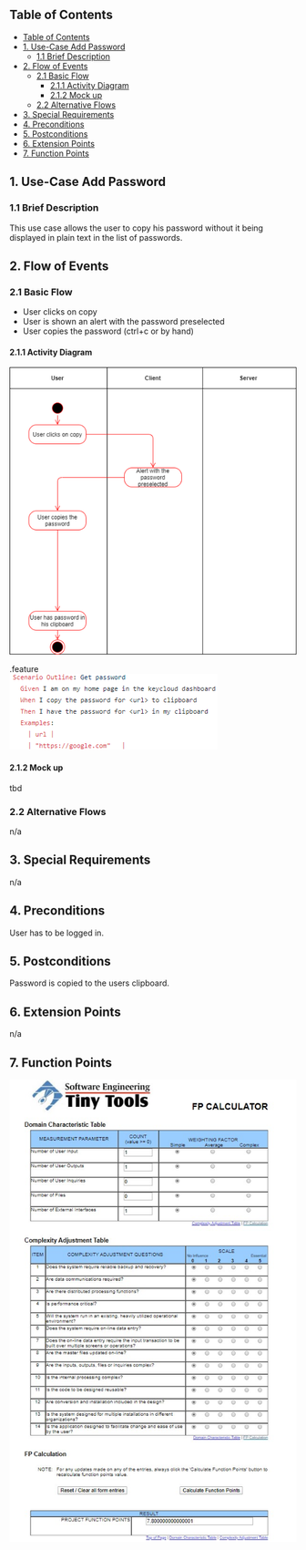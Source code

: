 ## Table of Contents
- [Table of Contents](#table-of-contents)
- [1. Use-Case Add Password](#1-use-case-add-password)
  - [1.1 Brief Description](#11-brief-description)
- [2. Flow of Events](#2-flow-of-events)
  - [2.1 Basic Flow](#21-basic-flow)
    - [2.1.1 Activity Diagram](#211-activity-diagram)
    - [2.1.2 Mock up](#212-mock-up)
  - [2.2 Alternative Flows](#22-alternative-flows)
- [3. Special Requirements](#3-special-requirements)
- [4. Preconditions](#4-preconditions)
- [5. Postconditions](#5-postconditions)
- [6. Extension Points](#6-extension-points)
- [7. Function Points](#7-function-points)

## 1. Use-Case Add Password
### 1.1 Brief Description
This use case allows the user to copy his password without it being displayed in plain text in the list of passwords.

## 2. Flow of Events
### 2.1 Basic Flow
- User clicks on copy
- User is shown an alert with the password preselected
- User copies the password (ctrl+c or by hand)
#### 2.1.1 Activity Diagram
![UC_AddPassword](img/UC/UC_CopyPassword.png)  

.feature  
![FeatureFile](img/featureFileScreenshots/Featurefile_UC_CopyPassword.PNG)
#### 2.1.2 Mock up
tbd
### 2.2 Alternative Flows
n/a

## 3. Special Requirements
n/a

## 4. Preconditions
User has to be logged in.

## 5. Postconditions
Password is copied to the users clipboard.

## 6. Extension Points
n/a

## 7. Function Points
![FP_CopyPassowrd](img/UC/functionPoints/copyPassword.jpg)